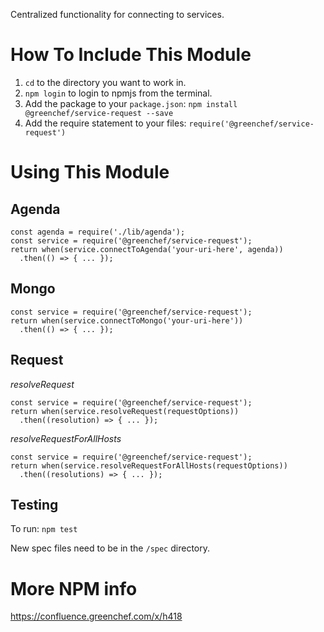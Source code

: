 Centralized functionality for connecting to services.

# How To Include This Module
1. `cd` to the directory you want to work in.
2. `npm login` to login to npmjs from the terminal.
3. Add the package to your `package.json`: `npm install @greenchef/service-request --save`
4. Add the require statement to your files: `require('@greenchef/service-request')`

# Using This Module
## Agenda
```
const agenda = require('./lib/agenda');
const service = require('@greenchef/service-request');
return when(service.connectToAgenda('your-uri-here', agenda))
  .then(() => { ... });
```
## Mongo
```
const service = require('@greenchef/service-request');
return when(service.connectToMongo('your-uri-here'))
  .then(() => { ... });
```
## Request

*resolveRequest*
```
const service = require('@greenchef/service-request');
return when(service.resolveRequest(requestOptions))
  .then((resolution) => { ... });
```

*resolveRequestForAllHosts*
```
const service = require('@greenchef/service-request');
return when(service.resolveRequestForAllHosts(requestOptions))
  .then((resolutions) => { ... });
```

## Testing
To run: `npm test`

New spec files need to be in the `/spec` directory.

# More NPM info
https://confluence.greenchef.com/x/h418
